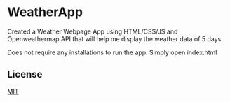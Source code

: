 # WeatherApp

Created a Weather Webpage App using HTML/CSS/JS and Openweathermap API that will help me display the weather data of 5 days.

Does not require any installations to run the app. Simply open index.html
 
## License
[MIT](https://choosealicense.com/licenses/mit/)
